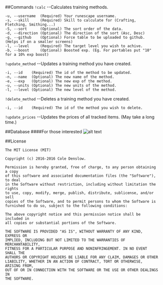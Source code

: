##Commands
`!calc` --Calculates training methods.
```
-u, --username  (Required) Your runescape username.
-s, --skill     (Required) Skill to calculate for (Crafting, Fletching, Smithing...)
-S, --sort      (Optional) The sort order of the data.
-d, --direction (Optional) The direction of the sort (Asc, Desc)
-g, --github    (Optional) Force table to be uploaded to github. (Helps if on a smaller screens)
-l, --level     (Required) The target level you wish to achive.
-b, --boost     (Optional) Boosted exp. (Eg. For portables put "10" for a 10% exp boost)
```

`!update_method` --Updates a training method you have created.
```
-i, --id    (Required) The id of the method to be updated.
-n, --name  (Optional) The new name of the method.
-e, --exp   (Optional) The new exp of the method.
-u, --units (Optional) The new units of the method.
-l, --level (Optional) The new level of the method.
```

`!delete_method` --Deletes a training method you have created.
```
-i, --id    (Required) The id of the method you wish to delete.
```

`!update_prices` --Updates the prices of all tracked items. (May take a long time.)

##Database
####For those interested
![alt text](http://i.imgur.com/wnUoVc9.png "SkillBot Database ERD")

##License
```
The MIT License (MIT)

Copyright (c) 2016-2016 Cole Denslow.

Permission is hereby granted, free of charge, to any person obtaining a copy
of this software and associated documentation files (the "Software"), to deal
in the Software without restriction, including without limitation the rights
to use, copy, modify, merge, publish, distribute, sublicense, and/or sell
copies of the Software, and to permit persons to whom the Software is
furnished to do so, subject to the following conditions:

The above copyright notice and this permission notice shall be included in
all copies or substantial portions of the Software.

THE SOFTWARE IS PROVIDED "AS IS", WITHOUT WARRANTY OF ANY KIND, EXPRESS OR
IMPLIED, INCLUDING BUT NOT LIMITED TO THE WARRANTIES OF MERCHANTABILITY,
FITNESS FOR A PARTICULAR PURPOSE AND NONINFRINGEMENT. IN NO EVENT SHALL THE
AUTHORS OR COPYRIGHT HOLDERS BE LIABLE FOR ANY CLAIM, DAMAGES OR OTHER
LIABILITY, WHETHER IN AN ACTION OF CONTRACT, TORT OR OTHERWISE, ARISING FROM,
OUT OF OR IN CONNECTION WITH THE SOFTWARE OR THE USE OR OTHER DEALINGS IN
THE SOFTWARE.
```